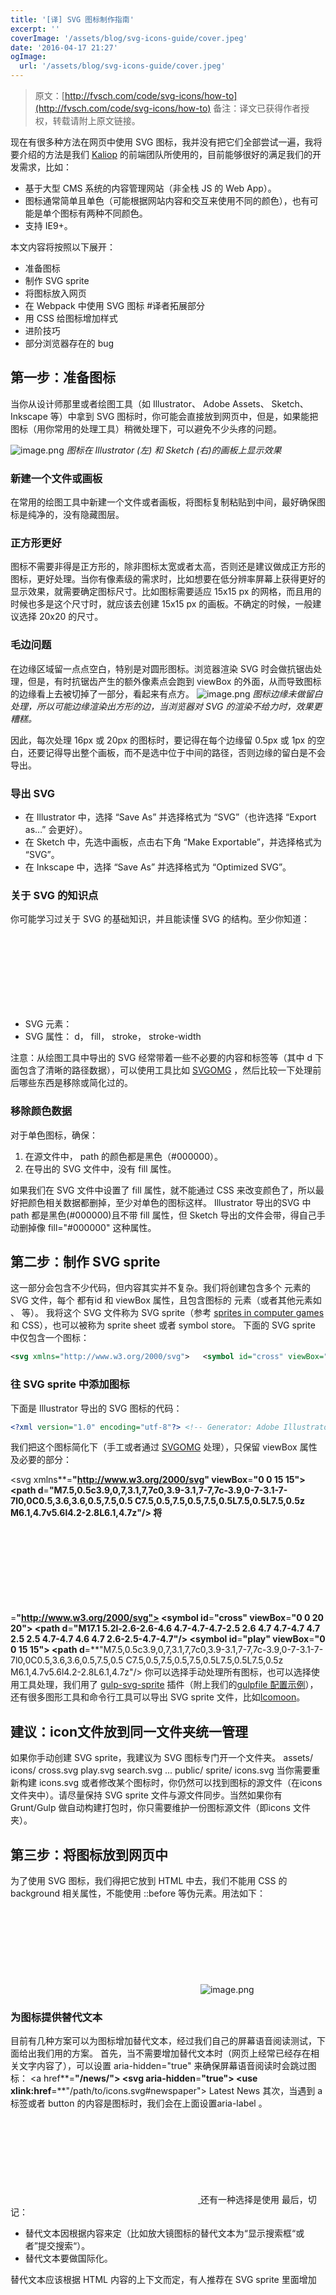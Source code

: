 ```yaml
---
title: '[译] SVG 图标制作指南'
excerpt: ''
coverImage: '/assets/blog/svg-icons-guide/cover.jpeg'
date: '2016-04-17 21:27'
ogImage:
  url: '/assets/blog/svg-icons-guide/cover.jpeg'
---
```


> 原文：[http://fvsch.com/code/svg-icons/how-to](http://fvsch.com/code/svg-icons/how-to)
> 备注：译文已获得作者授权，转载请附上原文链接。

现在有很多种方法在网页中使用 SVG 图标，我并没有把它们全部尝试一遍，我将要介绍的方法是我们 [Kaliop](http://www.kaliop.com/) 的前端团队所使用的，目前能够很好的满足我们的开发需求，比如：

- 基于大型 CMS 系统的内容管理网站（非全栈 JS 的 Web App）。
- 图标通常简单且单色（可能根据网站内容和交互来使用不同的颜色），也有可能是单个图标有两种不同颜色。
- 支持 IE9+。

本文内容将按照以下展开：

- 准备图标
- 制作 SVG sprite
- 将图标放入网页
- 在 Webpack 中使用 SVG 图标 #译者拓展部分
- 用 CSS 给图标增加样式
- 进阶技巧
- 部分浏览器存在的 bug

## 第一步：准备图标

当你从设计师那里或者绘图工具（如 Illustrator、 Adobe Assets、 Sketch、 Inkscape 等）中拿到 SVG 图标时，你可能会直接放到网页中，但是，如果能把图标（用你常用的处理工具）稍微处理下，可以避免不少头疼的问题。

![image.png](https://cdn.nlark.com/yuque/0/2022/png/86953/1649599354115-787c2fed-c969-4616-8c9a-aad74f73d5e8.png#clientId=ud06938b8-5a55-4&crop=0&crop=0&crop=1&crop=1&from=paste&id=u33fe6e6a&name=image.png&originHeight=560&originWidth=1200&originalType=url&ratio=1&rotation=0&showTitle=false&size=76110&status=done&style=none&taskId=u3b00d0a7-ebe5-4501-996f-446778ab256&title=)
_图标在 Illustrator (左) 和 Sketch (右)的画板上显示效果_
### 新建一个文件或画板
在常用的绘图工具中新建一个文件或者画板，将图标复制粘贴到中间，最好确保图标是纯净的，没有隐藏图层。
### 正方形更好
图标不需要非得是正方形的，除非图标太宽或者太高，否则还是建议做成正方形的图标，更好处理。当你有像素级的需求时，比如想要在低分辨率屏幕上获得更好的显示效果，就需要确定图标尺寸。比如图标需要适应 15x15 px 的网格，而且用的时候也多是这个尺寸时，就应该去创建 15x15 px 的画板。不确定的时候，一般建议选择 20x20 的尺寸。

### 毛边问题
在边缘区域留一点点空白，特别是对圆形图标。浏览器渲染 SVG 时会做抗锯齿处理，但是，有时抗锯齿产生的额外像素点会跑到 viewBox 的外面，从而导致图标的边缘看上去被切掉了一部分，看起来有点方。
![image.png](https://cdn.nlark.com/yuque/0/2022/png/86953/1649599354014-1657a54f-6143-4e45-8f52-80b5a144cf93.png#clientId=ud06938b8-5a55-4&crop=0&crop=0&crop=1&crop=1&from=paste&id=u852cfadb&name=image.png&originHeight=560&originWidth=900&originalType=url&ratio=1&rotation=0&showTitle=false&size=32178&status=done&style=none&taskId=u485dfdab-b613-4914-9eba-7da0820d865&title=)
_图标边缘未做留白处理，所以可能边缘渲染出方形的边，当浏览器对 SVG 的渲染不给力时，效果更糟糕。_

因此，每次处理 16px 或 20px 的图标时，要记得在每个边缘留 0.5px 或 1px 的空白，还要记得导出整个画板，而不是选中位于中间的路径，否则边缘的留白是不会导出。
### 导出 SVG

- 在 Illustrator 中，选择 “Save As” 并选择格式为 “SVG”（也许选择 “Export as…” 会更好）。
- 在 Sketch 中，先选中画板，点击右下角 “Make Exportable”，并选择格式为 “SVG”。
- 在 Inkscape 中，选择 “Save As” 并选择格式为 “Optimized SVG”。
### 关于 SVG 的知识点
你可能学习过关于 SVG 的基础知识，并且能读懂 SVG 的结构。至少你知道：

- SVG 元素： <svg>，<symbol> ，<g>， <path>
- SVG 属性： d， fill， stroke， stroke-width

注意：从绘图工具中导出的 SVG 经常带着一些不必要的内容和标签等（其中 d 下面包含了清晰的路径数据），可以使用工具比如 [SVGOMG](https://link.zhihu.com/?target=https%3A//jakearchibald.github.io/svgomg/) ，然后比较一下处理前后哪些东西是移除或简化过的。
### 移除颜色数据
对于单色图标，确保：

1. 在源文件中， path 的颜色都是黑色（#000000）。
1. 在导出的 SVG 文件中，没有 fill 属性。

如果我们在 SVG 文件中设置了 fill 属性，就不能通过 CSS 来改变颜色了，所以最好把颜色相关数据都删掉，至少对单色的图标这样。
Illustrator 导出的SVG 中 path 都是黑色(#000000)且不带 fill 属性，但 Sketch 导出的文件会带，得自己手动删掉像 fill="#000000" 这种属性。
## 第二步：制作 SVG sprite
这一部分会包含不少代码，但内容其实并不复杂。我们将创建包含多个 <symbol> 元素的 SVG 文件，每个 <symbol> 都有id 和 viewBox 属性，且包含图标的 <path> 元素（或者其他元素如<circle> 、 <rect> 等）。
我将这个 SVG 文件称为 SVG sprite（参考 [sprites in computer games](https://link.zhihu.com/?target=https%3A//en.wikipedia.org/wiki/Sprite_%2528computer_graphics%2529) 和 CSS），也可以被称为 sprite sheet 或者 symbol store。
下面的 SVG sprite 中仅包含一个图标：
```xml
<svg xmlns="http://www.w3.org/2000/svg">   <symbol id="cross" viewBox="0 0 20 20">     <path d="M17.1 5.2l-2.6-2.6-4.6 4.7-4.7-4.7-2.5 2.6 4.7 4.7-4.7 4.7 2.5 2.5 4.7-4.7 4.6 4.7 2.6-2.5-4.7-4.7"/>   </symbol> </svg>
```
### 往 SVG sprite 中添加图标
下面是 Illustrator 导出的 SVG 图标的代码：
```xml
<?xml version="1.0" encoding="utf-8"?> <!-- Generator: Adobe Illustrator 19.2.0, SVG Export Plug-In . SVG Version: 6.00 Build 0)  --> <svg version="1.1" id="Layer_1" xmlns="http://www.w3.org/2000/svg" xmlns:xlink="http://www.w3.org/1999/xlink" x="0px" y="0px"   viewBox="0 0 15 15" style="enable-background:new 0 0 15 15;" xml:space="preserve">   <path id="ARROW" d="M7.5,0.5c3.9,0,7,3.1,7,7c0,3.9-3.1,7-7,7c-3.9,0-7-3.1-7-7l0,0C0.5,3.6,3.6,0.5,7.5,0.5 C7.5,0.5,7.5,0.5,7.5,0.5L7.5,0.5L7.5,0.5z M6.1,4.7v5.6l4.2-2.8L6.1,4.7z"/> </svg> 
```

我们把这个图标简化下（手工或者通过 [SVGOMG](https://link.zhihu.com/?target=https%3A//jakearchibald.github.io/svgomg/) 处理），只保留 viewBox 属性及必要的部分：

<svg xmlns**=**"http://www.w3.org/2000/svg" viewBox**=**"0 0 15 15">   <path d**=**"M7.5,0.5c3.9,0,7,3.1,7,7c0,3.9-3.1,7-7,7c-3.9,0-7-3.1-7-7l0,0C0.5,3.6,3.6,0.5,7.5,0.5 C7.5,0.5,7.5,0.5,7.5,0.5L7.5,0.5L7.5,0.5z M6.1,4.7v5.6l4.2-2.8L6.1,4.7z"/> </svg> 
将 <svg viewBox="…"> 写成 <symbol id="…" viewBox="…"> 格式，放到 SVG sprite 文件中去。
<svg xmlns**=**"http://www.w3.org/2000/svg">   <symbol id**=**"cross" viewBox**=**"0 0 20 20">     <path d**=**"M17.1 5.2l-2.6-2.6-4.6 4.7-4.7-4.7-2.5 2.6 4.7 4.7-4.7 4.7 2.5 2.5 4.7-4.7 4.6 4.7 2.6-2.5-4.7-4.7"/>   </symbol>   <symbol id**=**"play" viewBox**=**"0 0 15 15">     <path d**=**"M7.5,0.5c3.9,0,7,3.1,7,7c0,3.9-3.1,7-7,7c-3.9,0-7-3.1-7-7l0,0C0.5,3.6,3.6,0.5,7.5,0.5 C7.5,0.5,7.5,0.5,7.5,0.5L7.5,0.5L7.5,0.5z M6.1,4.7v5.6l4.2-2.8L6.1,4.7z"/>   </symbol> </svg> 
你可以选择手动处理所有图标，也可以选择使用工具处理，我们用了 [gulp-svg-sprite](https://link.zhihu.com/?target=https%3A//github.com/jkphl/gulp-svg-sprite) 插件（附上我们的[gulpfile 配置示例](https://link.zhihu.com/?target=https%3A//gist.github.com/fvsch/8a407c04156093c5f661)），还有很多图形工具和命令行工具可以导出 SVG sprite 文件，比如[Icomoon](https://link.zhihu.com/?target=https%3A//icomoon.io/)。
## **建议：icon文件放到同一文件夹统一管理**
如果你手动创建 SVG sprite，我建议为 SVG 图标专门开一个文件夹。
assets/     icons/         cross.svg         play.svg         search.svg         ... public/     sprite/         icons.svg 
当你需要重新构建 icons.svg 或者修改某个图标时，你仍然可以找到图标的源文件（在icons 文件夹中）。请尽量保持 SVG sprite 文件与源文件同步。当然如果你有 Grunt/Gulp 做自动构建打包时，你只需要维护一份图标源文件（即icons 文件夹）。
## 第三步：将图标放到网页中
为了使用 SVG 图标，我们得把它放到 HTML 中去，我们不能用 CSS 的 background 相关属性，不能使用 ::before 等伪元素。用法如下：
<svg><use xlink:href="/path/to/icons.svg#play"></use></svg> 
![image.png](https://cdn.nlark.com/yuque/0/2022/png/86953/1649599353983-d8a2d870-d2c9-43d8-8084-c4857edc13e2.png#clientId=ud06938b8-5a55-4&crop=0&crop=0&crop=1&crop=1&from=paste&id=ud46ebffe&name=image.png&originHeight=152&originWidth=152&originalType=url&ratio=1&rotation=0&showTitle=false&size=3429&status=done&style=none&taskId=uf77acd8e-b357-487d-92c1-6d744b27b88&title=)
### 为图标提供替代文本
目前有几种方案可以为图标增加替代文本，经过我们自己的屏幕语音阅读测试，下面给出我们用的方案。
首先，当不需要增加替代文本时（网页上经常已经存在相关文字内容了），可以设置 aria-hidden="true" 来确保屏幕语音阅读时会跳过图标：
<a href**=**"/news/">   <svg aria-hidden**=**"true">     <use xlink:href**=**"/path/to/icons.svg#newspaper"></use>   </svg>   Latest News </a> 
其次，当遇到 a 标签或者 button 的内容是图标时，我们会在上面设置aria-label 。
<a href="/news/" aria-label="Latest News">   <svg aria-hidden="true">     <use xlink:href="/path/to/icons.svg#newspaper"></use>   </svg> </a> 
还有一种选择是使用 <title> 标签，尤其是标签相互作用时导致 aria-label 失效。举个例子，当你在 table 中使用 yes/no 标记，你可以这样：
<tr>   <svg>     <title>Yes</title>     <use xlink:href**=**"/path/to/icons.svg#tick"></use>   </svg> </tr> 
最后，切记：

- 替代文本因根据内容来定（比如放大镜图标的替代文本为“显示搜索框“或者”提交搜索“）。
- 替代文本要做国际化。

替代文本应该根据 HTML 内容的上下文而定，有人推荐在 SVG sprite 里面增加 <title> 标签，但是我们实践后发现并不总是生效，很多屏幕语音阅读都会忽略。
### 外部 sprite 和内联 sprite
目前为止我们所提到的都是外部的 sprite，但是老版本的WebKit 内核浏览器和所有版本的 IE 浏览器（低于Edge 13），只支持 <use xlink:href="#some-id"/> 这种内联的引用。可以考虑引入比如[svg4everybody](https://link.zhihu.com/?target=https%3A//github.com/jonathantneal/svg4everybody), [svgxuse](https://link.zhihu.com/?target=https%3A//github.com/Keyamoon/svgxuse) 等来 ployfill，或者将 SVG sprite 元素写到每个页面的 HTML 中去。
<body>   _<!-- Hidden icon data -->_   <svg aria-hidden**=**"true" style**=**"display:none">     <symbol id**=**"icon-play">…</symbol>     <symbol id**=**"icon-cross">…</symbol>     <symbol id**=**"icon-search">…</symbol>   </svg>   _<!-- A visible icon: -->_   <button aria-label**=**"Start playback">     <svg aria-hidden**=**"true"><use xlink:href**=**"#icon-play"/></svg>   </button> </body> 
两种方法各有利弊，比较如下：
![image.png](https://cdn.nlark.com/yuque/0/2022/png/86953/1649599356222-4880ecb9-48b0-43b3-bdff-bf33b1ef2f66.png#clientId=ud06938b8-5a55-4&crop=0&crop=0&crop=1&crop=1&from=paste&id=ufb797afd&name=image.png&originHeight=962&originWidth=1440&originalType=url&ratio=1&rotation=0&showTitle=false&size=283216&status=done&style=none&taskId=uedb54eef-592c-41cb-ac38-f824964c899&title=)

我喜欢将两种方法混起来用，创建两个 SVG sprite：

1. 一个小一点的 SVG sprite 包含常用的图标，作为内联元素放到每个页面中，大小 5KB 以内。
1. 一个大一点的 SVG sprite 包含全部的图标，作为外部静态资源，大小 50KB 以内。

在大一点的项目中，我们可以将图标分组打包成多个 SVG sprite ，服务于网站的某一部分或者某一特定功能。
## 在 Webpack 中使用 SVG 图标
译者注：本部分内容与原文无关，是译者为展示在 Webpack 中使用 SVG icon 的示例。
在日常开发中，我不知道各位前端朋友们有没有碰到一个问题，就是使用 font-awesome 或类似的icon-font 包，无法满足设计稿中的需求，比如说来了一个中国地图形状的 icon，你会怎么办？
如果专门为项目维护一份 icon-font 的话，可能需要设计师每次帮你做一份字体文件，每次增加图标就要去找设计师帮忙，然后再打包生成 ttf 、woff 、 woff2 、eot 一堆文件，至少对于我来说是这样的。
此外，目前而言，Vue.js 和 React.js 的兼容性都是 IE9 +，所以如果不用管IE 9以下的兼容性，果断用 SVG sprite 来做图标啊。
示例将分别介绍 Vue.js 和 React.js 中的用法，工具包括：
1. 使用了[svg-sprite-loader](http://zhuanlan.zhihu.com/GitHub%20-%20kisenka/svg-sprite-loader:%20SVG%20sprite%20loader%20for%20Webpack) 制作 SVG sprite。
2. 使用了 [svgo-loader](https://link.zhihu.com/?target=https%3A//github.com/rpominov/svgo-loader) 来去除不必要属性（如Sketch导出的 SVG 文件），以简化 SVG 图标源码。
[demo地址](https://link.zhihu.com/?target=https%3A//github.com/vagusX/webpack-svg-sprite-sample)

图标统一放在 assets/icons 文件夹目录下：
assets/   icons/     cross.svg     play.svg     heart1.svg     ...   icon-set.js 
在 icon-set.js 中 export 所有图标：
**import** Check from './icons/check.svg' **import** Cross from './icons/cross.svg' **import** Heart1 from './icons/heart1.svg' ... **export** {   Check,   Cross,   Heart1,   ... } 
webpack 配置中增加 `svgo-loader` 和 `svg-sprite-loader`：
**var** svgoConfig **=** require('./svgo-config.json') module.exports **=** {   preLoaders**:** [     {       test**:** /\.svg$/,       loader**:** 'svgo?' **+** JSON.stringify(svgoConfig)     }   ],   loaders**:** [     ...     {       test**:** /\.svg$/,       loader**:** 'svg-sprite',       include**:** /assets\/icons/     },     ...   ] } 
`svgo-config.json` 内容如下：
{   "plugins": [     { "cleanupAttrs": **true** },     { "cleanupEnableBackground": **true** },     { "cleanupIDs": **true** },     { "cleanupListOfValues": **true** },     { "cleanupNumericValues": **true** },     { "collapseGroups": **true** },     { "convertColors": **true** },     { "convertPathData": **true** },     { "convertShapeToPath": **true** },     { "convertStyleToAttrs": **true** },     { "convertTransform": **true** },     { "mergePaths": **true** },     { "moveElemsAttrsToGroup": **true** },     { "moveGroupAttrsToElems": **true** },     { "removeComments": **true** },     { "removeDesc": **true** },     { "removeDimensions": **true** },     { "removeDoctype": **true** },     { "removeEditorsNSData": **true** },     { "removeEmptyAttrs": **true** },     { "removeEmptyContainers": **true** },     { "removeEmptyText": **true** },     { "removeHiddenElems": **true** },     { "removeMetadata": **true** },     { "removeNonInheritableGroupAttrs": **true** },     { "removeRasterImages": **true** },     { "removeTitle": **true** },     { "removeUnknownsAndDefaults": **true** },     { "removeUselessDefs": **true** },     { "removeUnusedNS": **true** },     { "removeUselessStrokeAndFill": **true** },     { "removeXMLProcInst": **true** },     { "sortAttrs": **true** }   ] }
这段配置是根据 [SVGOMG 里的配置文件](https://link.zhihu.com/?target=https%3A//raw.githubusercontent.com/jakearchibald/svgomg/master/src/config.json) 复制出来的，根据这段配置文件配合 `svgo-loader` 可以取代手工去做图标 SVG 源文件的处理（svgo-loader禁止移除 `fill` 属性 ;-D），当然你也可以自己去定义配置以简化 SVG 源文件。
备注： 原本 SVGOMG 里面有一项配置 `transformsWithOnePath: true` ，由于这项配置会导致已经处理的 “干净” 的 SVG 图标报错，所以移除了该选项。此外为保留 viewBox，还移除了 `removeViewBox: true` 选项。
此时的SVG文件通过 svg-sprite-loader 处理生成 SVG sprite，并插在 <body> 里为首个元素：
<body>   <svg xmlns**=**"http://www.w3.org/2000/svg" xmlns:xlink**=**"http://www.w3.org/1999/xlink" style**=**"position:absolute;width:0;height:0;visibility:hidden">     <defs>       <symbol viewBox**=**"0 0 20 20" id**=**"check">         <path d**=**"M10 1c-4.962 0-9 4.038-9 9 0 4.963 4.038 9 9 9 4.963 0 9-4.037 9-9 0-4.962-4.037-9-9-9zm0 16.615c-4.2 0-7.615-3.416-7.615-7.615C2.385 5.8 5.8 2.385 10 2.385c4.2 0 7.615 3.416 7.615 7.615 0 4.2-3.416 7.615-7.615 7.615z" fill**=**"currentColor"></path>         <path d**=**"M13.664 6.74l-5.05 5.05-2.278-2.28c-.27-.27-.71-.27-.98 0s-.27.71 0 .98l2.77 2.77c.135.134.312.202.49.202.177 0 .354-.068.49-.203l5.537-5.54c.27-.27.27-.708 0-.98-.27-.27-.708-.27-.98 0z"></path>       </symbol>       <symbol viewBox**=**"0 0 20 20" id**=**"cross">         <path d**=**"M19 4.23L15.75 1 10 6.83 4.12 1 1 4.23l5.88 5.83L1 15.9 4.13 19 10 13.17 15.75 19 19 15.9l-5.88-5.84"></path>       </symbol>       <symbol viewBox**=**"0 0 20 20" id**=**"heart1">         <path d**=**"M18.98 5.7c-.24-2.36-2.24-4.2-4.66-4.2-1.95 0-3.6 1.18-4.32 2.87-.7-1.7-2.37-2.87-4.32-2.87-2.42 0-4.42 1.84-4.66 4.2L1 6.18c0 5.7 6.98 8.38 9 12.17 2.02-3.8 9-6.48 9-12.17 0-.16 0-.32-.02-.48z"></path>       </symbol>       ...     </defs>   </svg>   ... </body> 
而 `import Check from './icons/check.svg' ` 中 Check 就是对应的 <symbol> 的 id。
Vue 中 SVG icon 用法示例：
<template>   ...   <svg class**=**"Icon" aria-hidden**=**"true">     <use :xlink:href**=**"iconSet.Check"></use>   </svg>   ... </template> <script> **import** ***** as iconSet from '../assets/icon-set' **export** **default** {   data () {     **return** {       ...       iconSet**:** iconSet       ...     }   } } </script> 
React 中 SVG icon 用法示例：
import React from 'react'; import * as iconSet from '../assets/icon-set' export default class App extends React.Component {   render() {     return (       <div>         <svg className**=**"Icon" aria-hidden**=**"true">           <use xlinkHref**=**{iconSet.Check}></use>         </svg>         ...       </div>     );   } } 
## 第四步：用CSS给图标增加样式
我们已经花了大量时间在讲 SVG 图标和 SVG sprite的制作，如何将图标放到网页中，接下来将介绍如何通过 CSS 给图标增加样式。
### 增加 class 名
我们可以在 CSS 通过元素选择器选中所有的 <svg> 标签，但如果 SVG 有图标以外的用途的话，就会出问题，此外FireFox 浏览器还存在相关的 bug （[下文有相关解释](https://link.zhihu.com/?target=http%3A//localhost%3A4000/2016/04/08/how-to-work-with-svg-icons/%23fx-use-selector-bug)），所以最好不要这么做。
而我建议给每个图标增加两个 class 名，一个通用型的 class 如 Icon，一个独有的 class 如 Icon--arrow。
<svg class="Icon Icon--arrow" aria-hidden="true">   <use xlink:href="/path/to/icons.svg#arrow"></use> </svg> 
我们推荐使用 [SUIT CSS 命名规则](https://link.zhihu.com/?target=https%3A//github.com/suitcss/suit/blob/master/doc/naming-conventions.md)（你可以选择喜欢的命名风格），类似 class="icon-arrow" 这种，这样就可以使用类似 svg[class*="icon-"] 的CSS选择器选中图标。
### 图标的默认样式
推荐的默认样式如下：
.**Icon** {   _/* 通过设置 font-size 来改变图标大小 */_   **width**: 1**em**; **height**: 1**em**;   _/* 图标和文字相邻时，垂直对齐 */_   **vertical-align**: -0.15**em**;   _/* 通过设置 color 来改变 SVG 的颜色/fill */_   fill: **currentColor**;   _/* path 和 stroke 溢出 viewBox 部分在 IE 下会显示      normalize.css 中也包含这行 */_   **overflow**: **hidden**; }
![image.png](https://cdn.nlark.com/yuque/0/2022/png/86953/1649599354940-d616559d-7075-49ed-8c8c-2829c2bb0baa.png#clientId=ud06938b8-5a55-4&crop=0&crop=0&crop=1&crop=1&from=paste&id=uc7ebd48f&name=image.png&originHeight=260&originWidth=1402&originalType=url&ratio=1&rotation=0&showTitle=false&size=18811&status=done&style=none&taskId=u40eaa296-e748-4ee3-9408-4ebe9d7a4be&title=)
_上下两行图标都用了默认样式，差别在于父元素的字体和颜色。_
当需要定制某个图标的样式时，可以参考下面这段代码：
.**MyComponent-button** .**Icon** {   _/* 设置宽高 */_   **font-size**: 40**px**;   _/* 设置颜色 */_   **color**: **purple**;   _/* 可能需要重置垂直对齐 */_   **vertical-align**: **top**; } 
图标的颜色与父元素的文本颜色相同，如果图标没有继承父元素的文本颜色（currentColor），去看看图标源码中是否存在 fill 属性。
### SVG 继承的样式
SVG许多样式属性都是继承来的，比如在最外层的 <svg> 标签，通过CSS设置了 fill 属性，内层的 <path>、 <circle> 等元素都会继承该属性，我们还可以在 <svg> 标签设置其他CSS属性，比如 stroke：
.**Icon--goldstar** {   fill: **gold**;   stroke: **coral**;   stroke-width: 5**%**;   stroke-linejoin: **round**; } 
![image.png](https://cdn.nlark.com/yuque/0/2022/png/86953/1649599355682-b59a1f03-e07b-4fff-98c9-b3ef35f299d2.png#clientId=ud06938b8-5a55-4&crop=0&crop=0&crop=1&crop=1&from=paste&id=ubf818da3&name=image.png&originHeight=270&originWidth=1402&originalType=url&ratio=1&rotation=0&showTitle=false&size=18623&status=done&style=none&taskId=u522ee061-5627-41c3-a84d-0425e702461&title=)
_默认样式和定制样式的星形图标_
大多情况下不需要修改太多，只要设置 fill 属性里改变图标的颜色，有时可能会增加或调整下stroke 来加个边框什么的。
### 双色图标
当一个图标包含两个 <path> 时就可以设置两种不同的 fill 值，即显示两种颜色。
<symbol id**=**"check" viewBox**=**"0 0 20 20">   _<!-- 继承 CSS 中设置的 fill 值 -->_   <path d**=**"…" />   _<!-- 继承 CSS 中设置的 color 值-->_   <path fill**=**"currentColor" d**=**"…" /> </symbol> 
.**Icon--twoColors** {   fill: **rebeccapurple**;   **color**: **mediumturquoise**; } 
![image.png](https://cdn.nlark.com/yuque/0/2022/png/86953/1649599355748-f37a9e21-47be-449e-9f63-a312e1204907.png#clientId=ud06938b8-5a55-4&crop=0&crop=0&crop=1&crop=1&from=paste&id=u5dc3083c&name=image.png&originHeight=268&originWidth=1412&originalType=url&ratio=1&rotation=0&showTitle=false&size=32234&status=done&style=none&taskId=ub1181296-c6b7-4fa1-92a8-88c1aa10ac2&title=)
_双色图标_
### 留点空间给 stroke
还记得前面提到的在图标四周留白吗？在用 stroke 时就显得尤其重要了。
.**Icon--strokespace** {   fill: **none**;   stroke: **currentColor**;   stroke-width: 5**%**; } 
在 SVG 中，stroke 在 path 两侧，如果 path 到了 viewport 的边界，stroke 就会有一半被截断。
![image.png](https://cdn.nlark.com/yuque/0/2022/png/86953/1649599356165-c2655e8a-ab84-4abb-80c6-fef30bda02b4.png#clientId=ud06938b8-5a55-4&crop=0&crop=0&crop=1&crop=1&from=paste&id=u721799d5&name=image.png&originHeight=270&originWidth=1402&originalType=url&ratio=1&rotation=0&showTitle=false&size=27084&status=done&style=none&taskId=u987ad8bc-37fc-46bb-8c94-332894efcca&title=)
_这个例子里，第一个图标四周并未留白，第二个四周有 0.5px 的留白（viewport 为 15px）_
### 设置 stroke-width 为百分比值
如何设置 stroke 的尺寸是个难题，下面这个例子是两个 stroke-width 为 1px 的图标:
![image.png](https://cdn.nlark.com/yuque/0/2022/png/86953/1649599356585-8849f9b4-20d4-4926-a80c-6c2a45c0fb01.png#clientId=ud06938b8-5a55-4&crop=0&crop=0&crop=1&crop=1&from=paste&id=u2e92e18e&name=image.png&originHeight=270&originWidth=1382&originalType=url&ratio=1&rotation=0&showTitle=false&size=20965&status=done&style=none&taskId=u7f954116-e670-491b-9286-72ee2e2026f&title=)
stroke-width 的值是跟图标的尺寸有关，在上图中：

1. 第一个图标的 viewBox 的宽高为20px，所以1px 的 stroke 是图标尺寸的 1/20，粗细适中。
1. 第二个图标的 viewBox 的宽高为500px，所以1px 的 stroke 是图标尺寸的 1/500，显得很细。

如果所有图标的 viewBox 值相同的话，倒不会有什么问题。一旦它们的宽高差别很大时，使用像素单位或者无量纲量单位（stroke-width:1）就会出问题了。怎么解决这个问题？
推荐使用百分比，同样的例子，这回设置 stroke-width:5%：
![image.png](https://cdn.nlark.com/yuque/0/2022/png/86953/1649599356656-02dee4fe-2137-4e3b-ac2e-9058ee487409.png#clientId=ud06938b8-5a55-4&crop=0&crop=0&crop=1&crop=1&from=paste&id=u888d6647&name=image.png&originHeight=266&originWidth=1414&originalType=url&ratio=1&rotation=0&showTitle=false&size=20376&status=done&style=none&taskId=uaec7e1b8-f94b-4eb7-9fec-9b6969f875a&title=)
对于正方形图标，设置 stroke-width: N% 看起来完美解决问题（注意：在太宽或太高的图标上可能会不太一样）。
### 并非所有的 SVG 都是图标
有些 SVG 并非图标，就不用放到 SVG sprite 中，比如说：

- 不需要修改样式的 SVG 图形，直接用在 <img> 标签里就好了。
- 需要增加动画的 SVG 图形，考虑将整个 <svg> 标签作为内联元素放入页面中，这样就可以选择特定的部分或 <path> 增加样式和动画了。

注意：如果一个 SVG 图形大小超过100 x100 ，或者内部有很多元素，就不要把它当做图标来处理了。
## 第五步：进阶技巧
看完前面几个部分，你已经掌握 SVG 图标的很多技巧了，接下来是一些的拓展内容。
### 不要用无样式的巨型图标
当样式文件由于网络问题加载失败时，网页就失去了样式，如果网页内容结构化良好，页面内容仍然可读，但是图标就会显示成一个庞然大物了。
![image.png](https://cdn.nlark.com/yuque/0/2022/png/86953/1649599356963-c39b5fb0-b459-44fc-82b3-6165cab170aa.png#clientId=ud06938b8-5a55-4&crop=0&crop=0&crop=1&crop=1&from=paste&id=uc8a3a44c&name=image.png&originHeight=678&originWidth=962&originalType=url&ratio=1&rotation=0&showTitle=false&size=33317&status=done&style=none&taskId=uebafa688-1237-4ee1-9598-e67224bcf63&title=)
_最新的浏览器默认将 SVG 元素显示成 300x150px，其他浏览器可能会把 width 设置成100%_
建议把样式直接写到 <head> 标签里面。
<style>.**Icon**{**width**:1**em**;**height**:1**em**}</style> 
### 预加载外部的 SVG sprite
在第三部分 [将图标放入网页](https://link.zhihu.com/?target=http%3A//localhost%3A4000/2016/04/08/how-to-work-with-svg-icons/%23section-advanced) 中，我们提过外部 SVG sprite 可以延迟加载，因为浏览器预加载模块不会识别处理 <use xlink:href="/path/to/icons.svg#something"></use> 这种形式。
那我们可以做点什么：

- 标准且前卫的方法：在 <head> 里加一个 <link rel="preload" href="/path/to/icons.svg" as="image"> （[有关预加载的细节](https://link.zhihu.com/?target=https%3A//www.smashingmagazine.com/2016/02/preload-what-is-it-good-for/)：支持最新 Chrome，其他浏览器即将支持）。
- 保守的方法：在 <body> 里最前面的位置加上 <img style="display:none" alt="" src="/path/to/icons.svg"> 。

我没有实际测试这些方案，通常来说把内联和外部 SVG sprite 并用，就已经有足够的性能表现，已不太需要再去关心预加载，但是偶尔探索下相关知识也不失为一件好事。
### 选中独立的 path
我们已经学习了定制 symbol 中所有路径的 fill、stroke ，为 path 增加多种颜色。但是可以直接选中特定的 path （使用 class 选择器）继而修改样式吗？
答案是：可以，也不可以。

1. 如果使用了外部 SVG sprite，无法选中 <symbol> 里的任何 <path> 和其他元素。
1. 如果使用了内联 SVG sprite，可以选中 <path> 并修改样式，但是所有地方都应用这些样式。

所以，即使是内联 SVG sprite，可以这么写：
#my-symbol .**style1** {   _/* Styles for one group of paths */_ } #my-symbol .**style2** {   _/* Styles for another */_ } 
不可以这么写：
.**MyComponent-button** .**Icon** .**style1** {   _/* For 1 group of paths for this icon in this context */_ } .**MyComponent-button** .**Icon** .**style2** {   _/* For another group */_ } 
译者注：`.MyComponent-button .Icon .style1` 无法选中 class 名为 style1 的 path。
除非在火狐浏览器离，你可以轻松选中 <symbol> 中的实例，但这是属于火狐浏览器的私有特性，意味着其他浏览器存在着兼容性问题，所以希望火狐浏览器能修复这个问题（或者说是 bug）。当新标准来临时，也许可以通过 Shadow DOM 来选中，但标准本身也在不断变化，所以这一点无法确定（[/deep/ 连结符](https://link.zhihu.com/?target=https%3A//www.w3.org/TR/css-scoping-1/%23deep-combinator)已被弃用）。
### 通过 CSS 变量绘制两种以上颜色
到目前为止，我们学习了通过 CSS 绘制单色和双色 SVG 图标，那有没有可能绘制三种、四种甚至更多颜色呢？我们可以通过 [CSS 变量](https://link.zhihu.com/?target=https%3A//developer.mozilla.org/en-US/docs/Web/CSS/Using_CSS_variables) （又称 CSS custom properties）实现，这需要在 SVG 上写不少东西。
<symbol id**=**"iconic-aperture" viewBox**=**"0 0 128 128">   <path fill**=**"var(--icon-color1)" d**=**"…" />   <path fill**=**"var(--icon-color2)" d**=**"…" />   <path fill**=**"var(--icon-color3)" d**=**"…" />   <path fill**=**"var(--icon-color4)" d**=**"…" />   <path fill**=**"var(--icon-color5)" d**=**"…" />   <path fill**=**"var(--icon-color6)" d**=**"…" /> </symbol> 
下面这个 demo 中，是从 [Iconic](https://link.zhihu.com/?target=https%3A//useiconic.com/) 里“偷”来了一个图标，尝试模仿下 Iconic 中图标多色效果。
![image.png](https://cdn.nlark.com/yuque/0/2022/png/86953/1649599357199-3ab3ee0b-77ac-4c0d-94fa-73a2eab7d3e0.png#clientId=ud06938b8-5a55-4&crop=0&crop=0&crop=1&crop=1&from=paste&id=ucf2b3a2b&name=image.png&originHeight=282&originWidth=1384&originalType=url&ratio=1&rotation=0&showTitle=false&size=44108&status=done&style=none&taskId=u7fd30bcf-93f1-499b-831d-e9212c42565&title=)
_一个 symbol 中使用了 6个不同的 CSS 变量（在支持 CSS 变量的 Firefox 、Chrome 或者 Safari 9.1+ 中打开）_
上面的例子中只有一个图标，第一个图标没有声明变量，所以 fallback 成了currentColor，后面两个图标每个都声明过一套颜色变量，记得在支持 [CSS 变量](https://link.zhihu.com/?target=http%3A//caniuse.com/%23feat%3Dcss-variables) 的浏览器中打开下实际效果。
### stroke-width 的百分比值究竟是怎么计算出来的？
当我们把 stroke-width 设置为 N% 时，这个百分比值是根据什么来定的？是根据图标的宽度或者高度吗？根据 [官方文档](https://link.zhihu.com/?target=https%3A//svgwg.org/svg2-draft/coords.html%23Units)，其实是和对角线有关，1% 的值为：对角线长度除以根号2（接近1.4）后取 1%。
这意味着对于正方形图标，1% 就等于宽度或高度的 1%，对于较宽或较高的图标的话结果不太一样。
![image.png](https://cdn.nlark.com/yuque/0/2022/png/86953/1649599357426-c6731e27-3a32-48f2-b919-807858e48a5e.png#clientId=ud06938b8-5a55-4&crop=0&crop=0&crop=1&crop=1&from=paste&id=u7725a213&name=image.png&originHeight=282&originWidth=1402&originalType=url&ratio=1&rotation=0&showTitle=false&size=31369&status=done&style=none&taskId=u03767f1c-0b70-417b-a771-d55e87cde1e&title=)
_第二个图标的宽高比为2:1，设置了 stroke-width:5% 后，轮廓的宽度约为宽度的 7.91%，高度的 3.95%。_
总体来说，建议把 stroke-width 的值设为百分比。如果你在使用方形的话，那么1%约为图宽度的百分之一。
### 不能使用 渐变/gradient
有没有可能使用 gradient 设置 fill 值呢？事实是不能，CSS的 linear-gradient() 产生的是一个图片值，而 fill 属性是不接受图片值的。
SVG 的编码及使用 gradient 有其特定语法，但跟咱们讨论的主题（SVG 图标）关系不是很大，可以尝试下，但是这得花功夫，而且至少得硬编码进入一些参数，有兴趣的话可以尝试下。
## 第六步：部分浏览器存在的bug
### Safari：避免给 <svg> 设置 width / height 属性
为了避免出现页面未加载样式时，部分图标显示巨大的问题，我们给 <svg> 设置 width 、height 属性。
<svg width**=**"20" height**=**"20">   <use xlink:href**=**"…"></use> </svg> 
接着我们在 iOS 的 Safari 测试下，有一半 SVG 图标挂了？什么鬼？！
实际上，Safari/WebKit 不支持先给 SVG 设置宽高属性，再通过 CSS 去改变尺寸的，特别是想把图标变小时，图标的容器会变小，但图标的内容并不生效。
我们的解决方案是移除 SVG 上的 width 、 height 属性，只通过 CSS 控制图标尺寸。最新的 Safari 已经修复了这个问题（Safari 9.1 桌面版和 iOS 9.3)。
### Safari：避免在 <svg> 标签上设置 padding
如果你想要设置背景色、边框、内边距等，你应该往图标的父元素上增加样式，而不是图标自身的<svg> 标签，虽然看起来最新的浏览器上都没有问题，但是老版本 WebKit 浏览器上渲染存在问题，因此建议在图标外面包一层，比如 <span>、 <button>、 <a>等。
![image.png](https://cdn.nlark.com/yuque/0/2022/png/86953/1649599357506-57b675ee-a8f4-41d8-9f00-eb2d6e7cffa9.png#clientId=ud06938b8-5a55-4&crop=0&crop=0&crop=1&crop=1&from=paste&id=ubc910cf4&name=image.png&originHeight=294&originWidth=1418&originalType=url&ratio=1&rotation=0&showTitle=false&size=35320&status=done&style=none&taskId=u3823d1b7-560a-44e8-bf15-592c25ef47a&title=)
_样式直接加到 svg 标签上和加到父元素上。多数浏览器的渲染效果相同，但老版本 WebKit 浏览器渲染会有点偏差。_Firefox：避免使用 svg 作为元素选择器
为什么呢？当我们使用 <use> 标签时，浏览器会创建 Shadow DOM 去复制 <symbol> 中的内容，看下来就像这样：
<svg class="Icon Icon--something" aria-hidden="true">   <use xlink:href="#something">     <svg viewBox="0 0 20 20">       <path d="…" />     </svg>   </use> </svg> 
之前的部分提到过，Firefox 浏览器目前支持选中 <use> 标签创建的 Shadow DOM 中的内容，所以如果写了这样的 CSS：
svg {   fill: **red**; } .**Icon--something** {   fill: **green**; } 
在 Firefox 浏览器中就会变成类似这样：
<svg class**=**"Icon Icon--something" aria-hidden**=**"true" fill**=**"green;">   <use xlink:href**=**"#something">     <svg viewBox**=**"0 0 20 20" fill**=**"red;">       <path d**=**"…" />     </svg>   </use> </svg> 
图标在其他浏览器中是绿色的，但是在 Firefox 浏览器中会是红色，因为内部的 <svg> 标签按照 CSS 第一行中的 fill: red 去渲染。
还有一种写法可以避免：
:not**(**use**)** **>** svg { … } 
[
](https://zhuanlan.zhihu.com/p/31700073)
